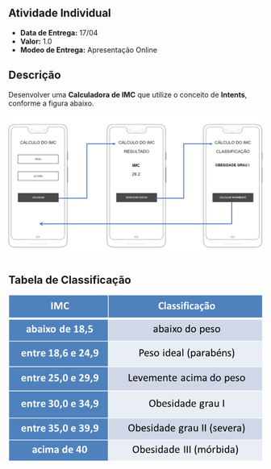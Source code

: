 ## Atividade Individual
* **Data de Entrega:** 17/04
* **Valor:** 1.0
* **Modeo de Entrega:** Apresentação Online

## Descrição
Desenvolver uma **Calculadora de IMC** que utilize o conceito de **Intents**, conforme a figura abaixo.

![Title](atividade_imc.png)

## Tabela de Classificação
<p style="align-content: center;">
	<img src="tabela_imc.png">
</p>